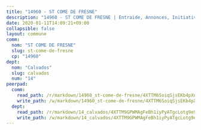 ```yaml
---
title: "14960 - ST COME DE FRESNE"
description: "14960 - ST COME DE FRESNE | Entraide, Annonces, Initiatives"
date: 2020-01-11T14:09:21+09:00
collapsible: false
layout: commune
comm:
  nom: "ST COME DE FRESNE"
  slug: st-come-de-fresne
  cp: "14960"
dept:
  nom: "Calvados"
  slug: calvados
  num: "14"
peerpad:
  comm:
    read_path: /r/markdown/14960_st-come-de-fresne/4XTTM6SoiqSjsEKb4pXnyVkQTqGRbTdP6zJw6iM9eK2EPK9zk
    write_path: /w/markdown/14960_st-come-de-fresne/4XTTM6SoiqSjsEKb4pXnyVkQTqGRbTdP6zJw6iM9eK2EPK9zk-K3TgU44wrCHeAJwXxMLqm8wv3PRcwfp98J4BmmdYEkeFocE66VEUudhBFXmrW7yq16u6RABMiErwpk6SafTmZzXJJT18joFHWfLfQJejaPYo5gPcJgN9menPZxVrHQYUUZoMRkLk
  dept:
    read_path: /r/markdown/14_calvados/4XTTM9GPWMAgFeBh1iyPyATgcLotg9e9APJpQBEyY3RZiUwJ6
    write_path: /w/markdown/14_calvados/4XTTM9GPWMAgFeBh1iyPyATgcLotg9e9APJpQBEyY3RZiUwJ6-K3TgUXWJAT2cYJ9ZstQphkkm2za8um5GwwXsivqaDFTgbhMDcHaRXnT3h69szAqCyvWcFfDim5fkwc6CXdUtyvPpirbD1TPAb6xCxpPN6dR3zzDRe29YehQYbhZdjvZYkgztJYvi
---
```


